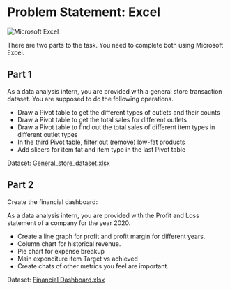 # Problem Statement: Excel
![Microsoft Excel](https://img.shields.io/badge/Microsoft_Excel-217346?style=for-the-badge&logo=microsoft-excel&logoColor=white)

There are two parts to the task. You need to complete both using Microsoft Excel.

## Part 1

As a data analysis intern, you are provided with a general store transaction dataset. You are supposed to do the following operations.

- Draw a Pivot table to get the different types of outlets and their counts
- Draw a Pivot table to get the total sales for different outlets
- Draw a Pivot table to find out the total sales of different item types in different outlet types
- In the third Pivot table, filter out (remove) low-fat products 
- Add slicers for item fat and item type in the last Pivot table

Dataset: [General_store_dataset.xlsx](https://docs.google.com/spreadsheets/d/1tCGKSbCRXgh8ElkvC_7iNJeMw53atXiP/edit#gid=1010192537)

## Part 2

Create the financial dashboard:

As a data analysis intern, you are provided with the Profit and Loss statement of a company for the year 2020.

- Create a line graph for profit and profit margin for different years.
- Column chart for historical revenue. 
- Pie chart for expense breakup
- Main expenditure item Target vs achieved
- Create chats of other metrics you feel are important.

Dataset: [Financial Dashboard.xlsx](https://docs.google.com/spreadsheets/d/1PHoXC4VvkghGKLZtvCknkYfUt85232Lj/edit#gid=1878825323)

